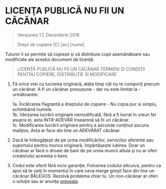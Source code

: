 # LICENŢA PUBLICĂ NU FII UN CĂCĂNAR

> Versiunea 1.1, Decembrie 2016

> Drept de copiere (C) [an] [nume]
 
Tuturor li se permite să copieze şi să distribuie copii asemănătoare sau modificate ale acestui document de licenţă.

> LICENŢĂ PUBLICĂ NU FII UN CĂCĂNAR
> TERMENI SI CONDIŢII PENTRU COPIERE, DISTRIBUŢIE SI MODIFICARE

1. Fă orice vrei cu lucrarea originară, atâta timp cât nu te comporţi precum un căcănar.
	A fi un căcănar presupune - dar nu este limitat la - următoarele:

	1a. Încălcarea flagrantă a dreptului de copiere - Nu copia pur si simplu, schimbând numele.  
	1b. Vânzarea lucrării originare nemodificată, fără a fi lucrat în vreun fel asupra ei, asta INTR-ADEVĂR înseamnă să fii un căcănar.  
	1c. Modificarea lucrării originare pentru a ascunde conţinut ascuns maliţios. Asta ar face din tine un ADEVĂRAT căcănar.
2. Dacă te îmbogăţeşti de pe urma modificărilor, serviciilor aferente sau suportului pentru munca originară,
 împărtăşeşte iubirea. Doar un căcănar ar face o droaie de bani de pe urma muncii altuia şi nu ar oferi
 creatorului acesteia o bere.
 
3. Codul este oferit fără nicio garanţie. Folosirea codului altcuiva, pentru ca apoi să te vaiţi în momentul în care ceva merge greşit face din tine un căcănar BĂLEGOS. Rezolvă problema chiar tu. Un non-căcănar ar oferi o soluţie sau ar anunţa [greşeala](https://www.chiark.greenend.org.uk/~sgtatham/bugs.html).
